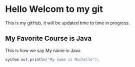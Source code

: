 # Hello Welcom to my git
This is my gitHub, it will be updated time to time in progress.


## My Favorite Course is Java
This is how we say My name in Java
```java
system.out.println("My name is Michelle");

```
